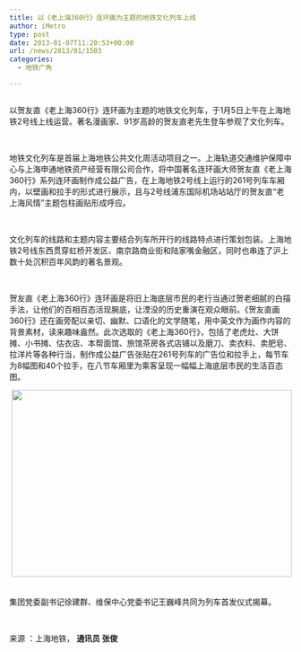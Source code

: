 ```yaml
---
title: 以《老上海360行》连环画为主题的地铁文化列车上线
author: iMetro
type: post
date: 2013-01-07T11:20:53+00:00
url: /news/2013/01/1503
categories:
  - 地铁广角

---
```

<img class="aligncenter" src="http://shmetro.com/node49/201301/images/img112621_1.jpg" alt="" />

<span>以贺友直《老上海360行》连环画为主题的地铁文化列车，于1月5日上午在上海地铁2号线上线运营。著名漫画家、91岁高龄的贺友直老先生登车参观了文化列车。</span>

<p align="center">
  <span> </span>
</p>

<span>地铁文化列车是首届上海地铁公共文化周活动项目之一。上海轨道交通维护保障中心与上海申通地铁资产经营有限公司合作，将中国著名连环画大师贺友直《老上海360行》系列连环画制作成公益广告，在上海地铁2号线上运行的261号列车车厢内，以壁画和拉手的形式进行展示，且与2号线浦东国际机场站站厅的贺友直“老上海风情”主题包柱画贴形成呼应。</span>

<p align="center">
  <span><img src="http://shmetro.com/node49/201301/images/img112621_2.jpg" alt="" /> </span>
</p>

<span>文化列车的线路和主题内容主要结合列车所开行的线路特点进行策划包装。上海地铁2号线东西贯穿虹桥开发区、南京路商业街和陆家嘴金融区，同时也串连了沪上数十处沉积百年风韵的著名景观。</span>

<p align="center">
  <span> <img src="http://shmetro.com/node49/201301/images/img112621_3.jpg" alt="" /></span>
</p>

<span>贺友直《老上海360行》连环画是将旧上海底层市民的老行当通过贺老细腻的白描手法，让他们的百相百态活现腕底，让湮没的历史重演在观众眼前。《贺友直画360行》还在画旁配以亲切、幽默、口语化的文学随笔，用中英文作为画作内容的背景素材，读来趣味盎然。此次选取的《老上海360行》，包括了老虎灶、大饼摊、小书摊、估衣店、本帮面馆、旅馆茶房各式店铺以及磨刀、卖衣料、卖肥皂、拉洋片等各种行当，制作成公益广告张贴在261号列车的广告位和拉手上，每节车为8幅图和40个拉手，在八节车厢里为乘客呈现一幅幅上海底层市民的生活百态图。</span>

<p align="center">
  <span> <img src="http://shmetro.com/node49/201301/images/img112621_4.jpg" alt="" width="500" height="333" border="0" /> </span>
</p>

<span>集团党委副书记徐建群、维保中心党委书记王巍峰共同为列车首发仪式揭幕。</span>

&nbsp;

来源 ：上海地铁， **通讯员 张俊**

&nbsp;